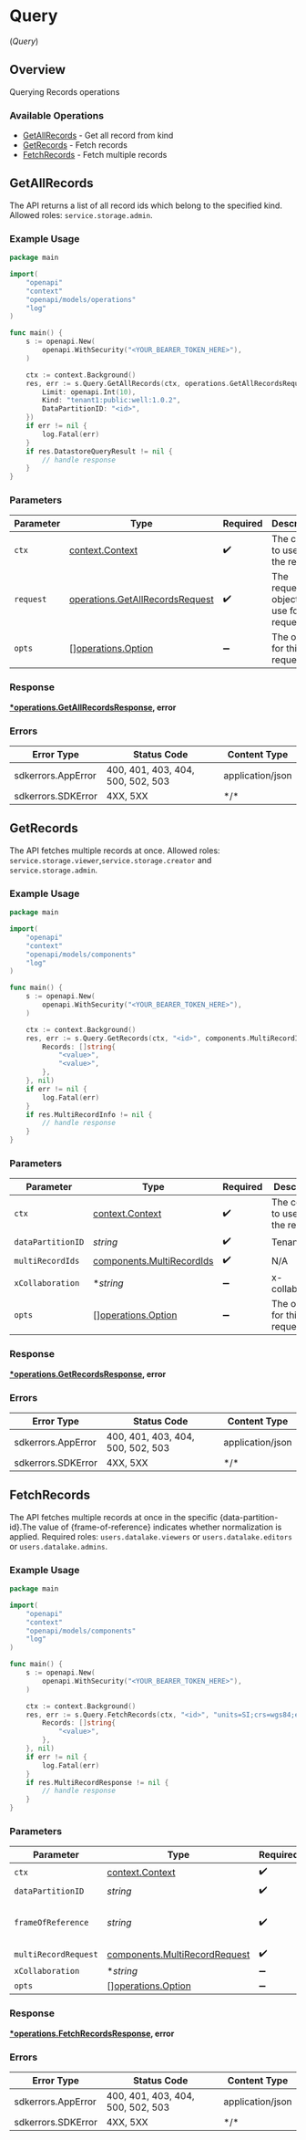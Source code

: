 # Query
(*Query*)

## Overview

Querying Records operations

### Available Operations

* [GetAllRecords](#getallrecords) - Get all record from kind
* [GetRecords](#getrecords) - Fetch records
* [FetchRecords](#fetchrecords) - Fetch multiple records

## GetAllRecords

The API returns a list of all record ids which belong to the specified kind.
Allowed roles: `service.storage.admin`.

### Example Usage

```go
package main

import(
	"openapi"
	"context"
	"openapi/models/operations"
	"log"
)

func main() {
    s := openapi.New(
        openapi.WithSecurity("<YOUR_BEARER_TOKEN_HERE>"),
    )

    ctx := context.Background()
    res, err := s.Query.GetAllRecords(ctx, operations.GetAllRecordsRequest{
        Limit: openapi.Int(10),
        Kind: "tenant1:public:well:1.0.2",
        DataPartitionID: "<id>",
    })
    if err != nil {
        log.Fatal(err)
    }
    if res.DatastoreQueryResult != nil {
        // handle response
    }
}
```

### Parameters

| Parameter                                                                          | Type                                                                               | Required                                                                           | Description                                                                        |
| ---------------------------------------------------------------------------------- | ---------------------------------------------------------------------------------- | ---------------------------------------------------------------------------------- | ---------------------------------------------------------------------------------- |
| `ctx`                                                                              | [context.Context](https://pkg.go.dev/context#Context)                              | :heavy_check_mark:                                                                 | The context to use for the request.                                                |
| `request`                                                                          | [operations.GetAllRecordsRequest](../../models/operations/getallrecordsrequest.md) | :heavy_check_mark:                                                                 | The request object to use for the request.                                         |
| `opts`                                                                             | [][operations.Option](../../models/operations/option.md)                           | :heavy_minus_sign:                                                                 | The options for this request.                                                      |

### Response

**[*operations.GetAllRecordsResponse](../../models/operations/getallrecordsresponse.md), error**

### Errors

| Error Type                        | Status Code                       | Content Type                      |
| --------------------------------- | --------------------------------- | --------------------------------- |
| sdkerrors.AppError                | 400, 401, 403, 404, 500, 502, 503 | application/json                  |
| sdkerrors.SDKError                | 4XX, 5XX                          | \*/\*                             |

## GetRecords

The API fetches multiple records at once.
Allowed roles: `service.storage.viewer`,`service.storage.creator` and `service.storage.admin`.

### Example Usage

```go
package main

import(
	"openapi"
	"context"
	"openapi/models/components"
	"log"
)

func main() {
    s := openapi.New(
        openapi.WithSecurity("<YOUR_BEARER_TOKEN_HERE>"),
    )

    ctx := context.Background()
    res, err := s.Query.GetRecords(ctx, "<id>", components.MultiRecordIds{
        Records: []string{
            "<value>",
            "<value>",
        },
    }, nil)
    if err != nil {
        log.Fatal(err)
    }
    if res.MultiRecordInfo != nil {
        // handle response
    }
}
```

### Parameters

| Parameter                                                              | Type                                                                   | Required                                                               | Description                                                            |
| ---------------------------------------------------------------------- | ---------------------------------------------------------------------- | ---------------------------------------------------------------------- | ---------------------------------------------------------------------- |
| `ctx`                                                                  | [context.Context](https://pkg.go.dev/context#Context)                  | :heavy_check_mark:                                                     | The context to use for the request.                                    |
| `dataPartitionID`                                                      | *string*                                                               | :heavy_check_mark:                                                     | Tenant Id                                                              |
| `multiRecordIds`                                                       | [components.MultiRecordIds](../../models/components/multirecordids.md) | :heavy_check_mark:                                                     | N/A                                                                    |
| `xCollaboration`                                                       | **string*                                                              | :heavy_minus_sign:                                                     | x-collaboration                                                        |
| `opts`                                                                 | [][operations.Option](../../models/operations/option.md)               | :heavy_minus_sign:                                                     | The options for this request.                                          |

### Response

**[*operations.GetRecordsResponse](../../models/operations/getrecordsresponse.md), error**

### Errors

| Error Type                        | Status Code                       | Content Type                      |
| --------------------------------- | --------------------------------- | --------------------------------- |
| sdkerrors.AppError                | 400, 401, 403, 404, 500, 502, 503 | application/json                  |
| sdkerrors.SDKError                | 4XX, 5XX                          | \*/\*                             |

## FetchRecords

The API fetches multiple records at once in the specific {data-partition-id}.The value of {frame-of-reference} indicates whether normalization is applied.
Required roles: `users.datalake.viewers` or `users.datalake.editors` or `users.datalake.admins`.

### Example Usage

```go
package main

import(
	"openapi"
	"context"
	"openapi/models/components"
	"log"
)

func main() {
    s := openapi.New(
        openapi.WithSecurity("<YOUR_BEARER_TOKEN_HERE>"),
    )

    ctx := context.Background()
    res, err := s.Query.FetchRecords(ctx, "<id>", "units=SI;crs=wgs84;elevation=msl;azimuth=true north;dates=utc;", components.MultiRecordRequest{
        Records: []string{
            "<value>",
        },
    }, nil)
    if err != nil {
        log.Fatal(err)
    }
    if res.MultiRecordResponse != nil {
        // handle response
    }
}
```

### Parameters

| Parameter                                                                                                                                       | Type                                                                                                                                            | Required                                                                                                                                        | Description                                                                                                                                     | Example                                                                                                                                         |
| ----------------------------------------------------------------------------------------------------------------------------------------------- | ----------------------------------------------------------------------------------------------------------------------------------------------- | ----------------------------------------------------------------------------------------------------------------------------------------------- | ----------------------------------------------------------------------------------------------------------------------------------------------- | ----------------------------------------------------------------------------------------------------------------------------------------------- |
| `ctx`                                                                                                                                           | [context.Context](https://pkg.go.dev/context#Context)                                                                                           | :heavy_check_mark:                                                                                                                              | The context to use for the request.                                                                                                             |                                                                                                                                                 |
| `dataPartitionID`                                                                                                                               | *string*                                                                                                                                        | :heavy_check_mark:                                                                                                                              | Tenant Id                                                                                                                                       |                                                                                                                                                 |
| `frameOfReference`                                                                                                                              | *string*                                                                                                                                        | :heavy_check_mark:                                                                                                                              | This value indicates whether normalization applies, should be either `none` or `units=SI;crs=wgs84;elevation=msl;azimuth=true north;dates=utc;` | units=SI;crs=wgs84;elevation=msl;azimuth=true north;dates=utc;                                                                                  |
| `multiRecordRequest`                                                                                                                            | [components.MultiRecordRequest](../../models/components/multirecordrequest.md)                                                                  | :heavy_check_mark:                                                                                                                              | N/A                                                                                                                                             |                                                                                                                                                 |
| `xCollaboration`                                                                                                                                | **string*                                                                                                                                       | :heavy_minus_sign:                                                                                                                              | x-collaboration                                                                                                                                 |                                                                                                                                                 |
| `opts`                                                                                                                                          | [][operations.Option](../../models/operations/option.md)                                                                                        | :heavy_minus_sign:                                                                                                                              | The options for this request.                                                                                                                   |                                                                                                                                                 |

### Response

**[*operations.FetchRecordsResponse](../../models/operations/fetchrecordsresponse.md), error**

### Errors

| Error Type                        | Status Code                       | Content Type                      |
| --------------------------------- | --------------------------------- | --------------------------------- |
| sdkerrors.AppError                | 400, 401, 403, 404, 500, 502, 503 | application/json                  |
| sdkerrors.SDKError                | 4XX, 5XX                          | \*/\*                             |